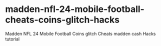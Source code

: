 # madden-nfl-24-mobile-football-cheats-coins-glitch-hacks
Madden NFL 24 Mobile Football Coins glitch Cheats madden cash Hacks tutorial
